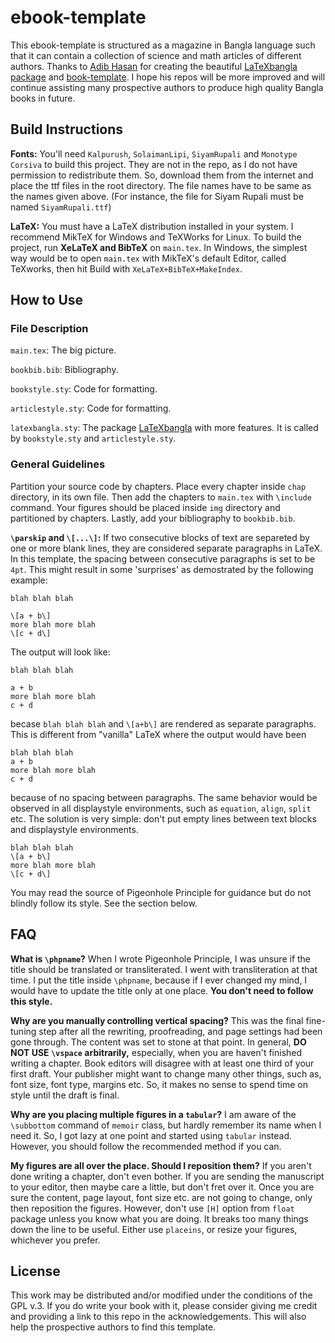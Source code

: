 # ebook-template

This ebook-template is structured as a magazine in Bangla language such that it can contain a collection of science and math articles of different authors. Thanks to [Adib Hasan](https://github.com/Neehan) for creating the beautiful [LaTeXbangla package](https://github.com/Neehan/LaTeXbangla) and [book-template](https://github.com/Neehan/book-template). I hope his repos will be more improved and will continue assisting many prospective authors to produce high quality Bangla books in future. 

## Build Instructions
**Fonts:** You'll need `Kalpurush`, `SolaimanLipi`, `SiyamRupali` and `Monotype Corsiva` to build this project. They are not in the repo, as I do not have permission to redistribute them. So, download them from the internet and place the ttf files in the root directory. The file names have to be same as the names given above. (For instance, the file for Siyam Rupali must be named `SiyamRupali.ttf`)

**LaTeX:** You must have a LaTeX distribution installed in your system. I recommend MikTeX for Windows and TeXWorks for Linux. To build the project, run **XeLaTeX and BibTeX** on `main.tex`. In Windows, the simplest way would be to open `main.tex` with MikTeX's default Editor, called TeXworks, then hit Build with `XeLaTeX+BibTeX+MakeIndex`. 

## How to Use
### File Description
`main.tex`: The big picture.

`bookbib.bib`: Bibliography.

`bookstyle.sty`: Code for formatting.

`articlestyle.sty`: Code for formatting.

`latexbangla.sty`: The package [LaTeXbangla](https://github.com/Neehan/LaTeXbangla) with more features. It is called by `bookstyle.sty` and `articlestyle.sty`.

### General Guidelines
Partition your source code by chapters. Place every chapter inside `chap` directory, in its own file. Then add the chapters to `main.tex` with `\include` command. Your figures should be placed inside `img` directory and partitioned by chapters. Lastly, add your bibliography to `bookbib.bib`. 

**`\parskip` and `\[...\]`:** If two consecutive blocks of text are separeted by one or more blank lines, they are considered separate paragraphs in LaTeX. In this template, the spacing between consecutive paragraphs is set to be `4pt`. This might result in some 'surprises' as demostrated by the following example:
```
blah blah blah

\[a + b\]
more blah more blah
\[c + d\]
```
The output will look like:
```
blah blah blah

a + b
more blah more blah
c + d
```
becase `blah blah blah` and `\[a+b\]` are rendered as separate paragraphs. This is different from "vanilla" LaTeX where the output would have been

```
blah blah blah
a + b
more blah more blah
c + d
```
because of no spacing between paragraphs. The same behavior would be observed in all displaystyle environments, such as `equation`, `align`, `split` etc. The solution is very simple: don't put empty lines between text blocks and displaystyle environments.

```
blah blah blah
\[a + b\]
more blah more blah
\[c + d\]
```


You may read the source of Pigeonhole Principle for guidance but do not blindly follow its style. See the section below.

## FAQ
**What is `\phpname`?**
When I wrote Pigeonhole Principle, I was unsure if the title should be translated or transliterated. I went with transliteration at that time. I put the title inside `\phpname`, because if I ever changed my mind, I would have to update the title only at one place. **You don't need to follow this style.** 

**Why are you manually controlling vertical spacing?**
This was the final fine-tuning step after all the rewriting, proofreading, and page settings had been gone through. The content was set to stone at that point. In general, **DO NOT USE `\vspace` arbitrarily,** especially, when you are haven't finished writing a chapter. Book editors will disagree with at least one third of your first draft. Your publisher might want to change many other things, such as, font size, font type, margins etc. So, it makes no sense to spend time on style until the draft is final.

**Why are you placing multiple figures in a `tabular`?**
I am aware of the `\subbottom` command of `memoir` class, but hardly remember its name when I need it. So, I got lazy at one point and started using `tabular` instead. However, you should follow the recommended method if you can.

**My figures are all over the place. Should I reposition them?**
If you aren't done writing a chapter, don't even bother. If you are sending the manuscript to your editor, then maybe care a little, but don't fret over it. Once you are sure the content, page layout, font size etc. are not going to change, only then reposition the figures. However, don't use `[H]` option from `float` package unless you know what you are doing. It breaks too many things down the line to be useful. Either use `placeins`, or resize your figures, whichever you prefer.

## License
This work may be distributed and/or modified under the conditions of the GPL v.3. If you do write your book with it, please consider giving me credit and providing a link to this repo in the acknowledgements. This will also help the prospective authors to find this template.
